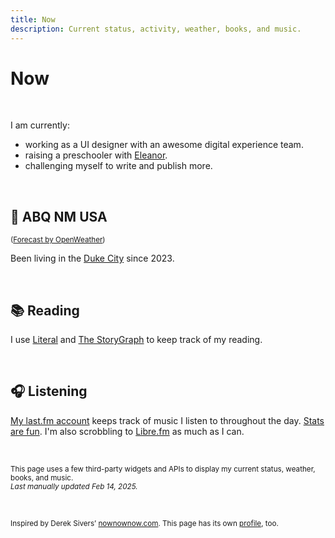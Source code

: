 ```yaml
---
title: Now
description: Current status, activity, weather, books, and music.
---
```


# Now

<div class="container-small">
<script src="https://status.lol/nsmsn.js?"></script>
</div>

&nbsp;

I am currently:

- working as a UI designer with an awesome digital experience team.
- raising a preschooler with [Eleanor](https://eleanoraldrich.com).
- challenging myself to write and publish more.

&nbsp;

## 📍 ABQ NM USA
<script>
  const apiKey = '1b98106d1e9ae98f5a526a0f18b73062';
  const cityId = '5454711';
  const apiUrl = `https://api.openweathermap.org/data/2.5/weather?id=${cityId}&appid=${apiKey}&units=imperial`;

  fetch(apiUrl)
    .then(response => response.json())
    .then(data => {
      const temp = Math.round(data.main.temp); // Round temperature to nearest whole number
      const description = data.weather[0].description;
      const city = data.name;
      // Determine the icon
            let icon = '';
            if (description.includes('sun') || description.includes('clear')) {
                icon = '☀️';
            } else if (description.includes('cloud')) {
                icon = '☁️';
            } else if (description.includes('snow')) {
                icon = '❄️'; 
            } else if (description.includes('fog')) {
                icon = '🌫️';        
            } else if (description.includes('rain') || description.includes('shower')) {
                icon = '🌧️';
            }
      document.getElementById('weather').innerHTML = `${icon} <strong>Weather in ${city}:</strong> ${temp}°F, ${description}`;
    })
    .catch(error => console.error('Error fetching weather data:', error));
</script>
<div id="weather"></div>
<small>(<a href="https://openweathermap.org/city/5454711">Forecast by OpenWeather</a>)</small>

<p class="padding-top">Been living in the <a href="https://en.wikipedia.org/wiki/Albuquerque%2C_New_Mexico)">Duke City</a> since 2023.</p> 


&nbsp;

## 📚 Reading

<div id="literal-widget" handle="nsmsn" status="IS_READING" layout="list"></div>
<script src="https://literal.club/js/widget.js"></script>

I use [Literal](https://literal.club/nsmsn/is-reading) and [The StoryGraph](https://app.thestorygraph.com/profile/nsmsn) to keep track of my reading.

&nbsp;

## 🎧 Listening

<script src="https://recentfm.rknight.me/now.js?u=nsmsn&e=🎵"></script>

[My last.fm account](https://www.last.fm/user/nsmsn) keeps track of music I listen to throughout the day. [Stats are fun](https://lastfmstats.com/user/nsmsn/dataset). I'm also scrobbling to [Libre.fm](https://libre.fm/user/nsmsn) as much as I can.

&nbsp;

<small>
This page uses a few third-party widgets and APIs to display my current status, weather, books, and music.<br />
<em>Last manually updated Feb 14, 2025.</em>
</small>

&nbsp;

<small>
Inspired by Derek Sivers’ <a href="https://nownownow.com/about">nownownow.com</a>. This page has its own <a href="https://nownownow.com/p/Mu02">profile</a>, too.
</small>

&nbsp;